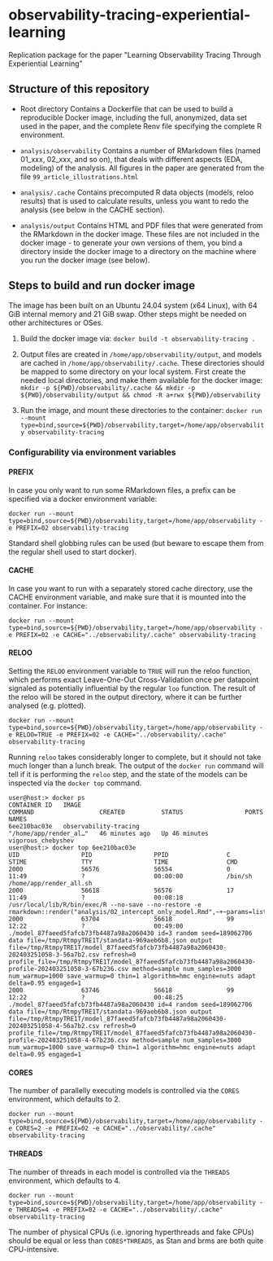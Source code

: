 # observability-tracing-experiential-learning
Replication package for the paper "Learning Observability Tracing Through Experiential Learning"

## Structure of this repository

* Root directory
  Contains a Dockerfile that can be used to build a reproducible Docker image,
  including the full, anonymized, data set used in the paper, and the complete
  Renv file specifying the complete R environment.

* `analysis/observability`
  Contains a number of RMarkdown files (named 01_xxx, 02_xxx, and so on),
  that deals with different aspects (EDA, modeling) of the analysis.
  All figures in the paper are generated from the file `99_article_illustrations.html`

* `analysis/.cache`
  Contains precomputed R data objects (models, reloo results) that is used
  to calculate results, unless you want to redo the analysis (see below in the
  CACHE section).

* `analysis/output`
  Contains HTML and PDF files that were generated from the RMarkdown in the
  docker image. These files are not included in the docker image - to generate
  your own versions of them, you bind a directory inside the docker image to
  a directory on the machine where you run the docker image (see below).

## Steps to build and run docker image

The image has been built on an Ubuntu 24.04 system (x64 Linux), with 64 GiB internal memory and 21 GiB swap.
Other steps might be needed on other architectures or OSes.

1. Build the docker image via: `docker build -t observability-tracing .`

2. Output files are created in `/home/app/observability/output`, and models are cached in `/home/app/observability/.cache`.
   These directories should be mapped to some directory on your local system.
   First create the needed local directories, and make them available for the docker image:
   `mkdir -p ${PWD}/observability/.cache && mkdir -p ${PWD}/observability/output && chmod -R a+rwx ${PWD}/observability`

3. Run the image, and mount these directories to the container:
   `docker run --mount type=bind,source=${PWD}/observability,target=/home/app/observability observability-tracing`

### Configurability via environment variables

#### PREFIX

In case you only want to run some RMarkdown files, a prefix can be specified via a docker environment variable:

`docker run --mount type=bind,source=${PWD}/observability,target=/home/app/observability -e PREFIX=02 observability-tracing`

Standard shell globbing rules can be used (but beware to escape them from the regular shell used to start docker).

#### CACHE

In case you want to run with a separately stored cache directory, use the CACHE environment variable, and make sure that it is mounted into the container. For instance:

`docker run --mount type=bind,source=${PWD}/observability,target=/home/app/observability -e PREFIX=02 -e CACHE="../observability/.cache" observability-tracing`

#### RELOO

Setting the `RELOO` environment variable to `TRUE` will run the reloo function,
which performs exact Leave-One-Out Cross-Validation once per datapoint signaled as potentially influential by the regular `loo` function.
The result of the reloo will be stored in the output directory, where it can be further analysed (e.g. plotted).

`docker run --mount type=bind,source=${PWD}/observability,target=/home/app/observability -e RELOO=TRUE -e PREFIX=02 -e CACHE="../observability/.cache" observability-tracing`

Running `reloo` takes considerably longer to complete, but it should not take much longer than a lunch break.
The output of the `docker run` command will tell if it is performing the `reloo` step, and the state of the models can be inspected via the `docker top` command.

```
user@host:> docker ps
CONTAINER ID   IMAGE                                                                     COMMAND                  CREATED          STATUS                 PORTS     NAMES
6ee210bac03e   observability-tracing                                                         "/home/app/render_al…"   46 minutes ago   Up 46 minutes                    vigorous_chebyshev
user@host:> docker top 6ee210bac03e
UID                 PID                 PPID                C                   STIME               TTY                 TIME                CMD
2000                56576               56554               0                   11:49               ?                   00:00:00            /bin/sh /home/app/render_all.sh
2000                56618               56576               17                  11:49               ?                   00:08:18            /usr/local/lib/R/bin/exec/R --no-save --no-restore -e rmarkdown::render("analysis/02_intercept_only_model.Rmd",~+~params=list(cache="../observability/.cache",~+~reloo=TRUE),~+~output_dir="observability/output")
2000                63704               56618               99                  12:22               ?                   00:49:00            ./model_87faeed5fafcb73fb4487a98a2060430 id=3 random seed=189062706 data file=/tmp/RtmpyTRE1T/standata-969aeb6b8.json output file=/tmp/RtmpyTRE1T/model_87faeed5fafcb73fb4487a98a2060430-202403251058-3-56a7b2.csv refresh=0 profile_file=/tmp/RtmpyTRE1T/model_87faeed5fafcb73fb4487a98a2060430-profile-202403251058-3-67b236.csv method=sample num_samples=3000 num_warmup=1000 save_warmup=0 thin=1 algorithm=hmc engine=nuts adapt delta=0.95 engaged=1
2000                63746               56618               99                  12:22               ?                   00:48:25            ./model_87faeed5fafcb73fb4487a98a2060430 id=4 random seed=189062706 data file=/tmp/RtmpyTRE1T/standata-969aeb6b8.json output file=/tmp/RtmpyTRE1T/model_87faeed5fafcb73fb4487a98a2060430-202403251058-4-56a7b2.csv refresh=0 profile_file=/tmp/RtmpyTRE1T/model_87faeed5fafcb73fb4487a98a2060430-profile-202403251058-4-67b236.csv method=sample num_samples=3000 num_warmup=1000 save_warmup=0 thin=1 algorithm=hmc engine=nuts adapt delta=0.95 engaged=1
```

#### CORES

The number of parallelly executing models is controlled via the `CORES` environment, which defaults to 2.

`docker run --mount type=bind,source=${PWD}/observability,target=/home/app/observability -e CORES=2 -e PREFIX=02 -e CACHE="../observability/.cache" observability-tracing`

#### THREADS

The number of threads in each model is controlled via the `THREADS` environment, which defaults to 4.

`docker run --mount type=bind,source=${PWD}/observability,target=/home/app/observability -e THREADS=4 -e PREFIX=02 -e CACHE="../observability/.cache" observability-tracing`

The number of physical CPUs (i.e. ignoring hyperthreads and fake CPUs) should be equal or less than `CORES*THREADS`, as Stan and brms are both quite CPU-intensive.
